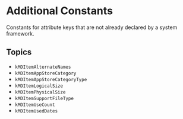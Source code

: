 # Additional Constants

Constants for attribute keys that are not already declared by a system framework.


## Topics

- ``kMDItemAlternateNames``
- ``kMDItemAppStoreCategory``
- ``kMDItemAppStoreCategoryType``
- ``kMDItemLogicalSize``
- ``kMDItemPhysicalSize``
- ``kMDItemSupportFileType``
- ``kMDItemUseCount``
- ``kMDItemUsedDates``
